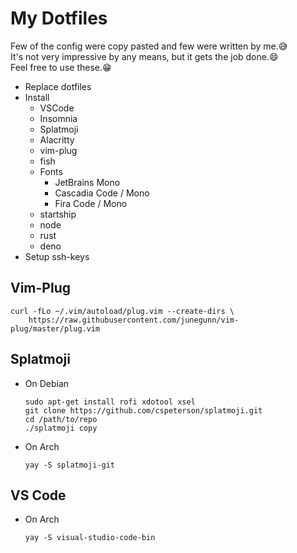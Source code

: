 # My Dotfiles

Few of the config were copy pasted and few were written by me.😅  
It's not very impressive by any means, but it gets the job done.😄  
Feel free to use these.😁 

- Replace dotfiles
- Install 
  - VSCode
  - Insomnia
  - Splatmoji 
  - Alacritty
  - vim-plug
  - fish
  - Fonts
    - JetBrains Mono
    - Cascadia Code / Mono
    - Fira Code / Mono
  - startship
  - node
  - rust
  - deno
- Setup ssh-keys

## Vim-Plug
``` 
curl -fLo ~/.vim/autoload/plug.vim --create-dirs \
    https://raw.githubusercontent.com/junegunn/vim-plug/master/plug.vim
```

## Splatmoji 
- On Debian
  ```
  sudo apt-get install rofi xdotool xsel 
  git clone https://github.com/cspeterson/splatmoji.git
  cd /path/to/repo
  ./splatmoji copy
  ```
- On Arch
  ```
  yay -S splatmoji-git
  ```

## VS Code
  
- On Arch
  ```
  yay -S visual-studio-code-bin
  ```

